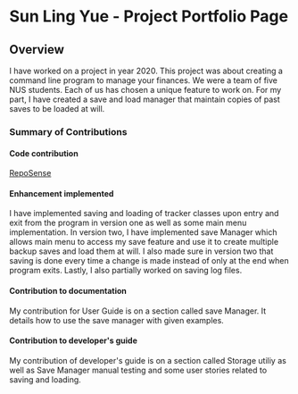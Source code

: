 # Sun Ling Yue - Project Portfolio Page

## Overview
I have worked on a project in year 2020. This project was about creating a command line program to manage
your finances. We were a team of five NUS students. Each of us has chosen a unique feature to work on. For my
part, I have created a save and load manager that maintain copies of past saves to be loaded at will.

### Summary of Contributions
#### Code contribution
[RepoSense](https://nus-cs2113-ay2021s1.github.io/tp-dashboard/#breakdown=true&search=feudalord&sort=groupTitle&sortWithin=title&since=2020-09-27&timeframe=commit&mergegroup=&groupSelect=groupByRepos&checkedFileTypes=docs~functional-code~test-code~other&tabOpen=true&tabType=authorship&tabAuthor=Feudalord&tabRepo=AY2021S1-CS2113-T16-1%2Ftp%5Bmaster%5D&authorshipIsMergeGroup=false&authorshipFileTypes=docs~functional-code~test-code)
#### Enhancement implemented
I have implemented saving and loading of tracker classes upon entry and exit from the program in version one as well as some main menu implementation.
In version two, I have implemented save Manager which allows main menu to access my save feature and use it to create multiple backup saves and load them at will.
I also made sure in version two that saving is done every time a change is made instead of only at the end when program exits. Lastly, I also partially worked on
saving log files.

#### Contribution to documentation
My contribution for User Guide is on a section called save Manager. It details how to use the save manager with given examples.

#### Contribution to developer's guide
My contribution of developer's guide is on a section called Storage utiliy as well as Save Manager manual testing and some user stories related to saving and
loading.

